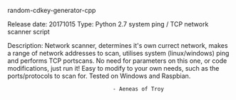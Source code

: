 random-cdkey-generator-cpp

Release date: 20171015
Type: Python 2.7 system ping / TCP network scanner script

Description: Network scanner, determines it's own currect network, 
makes a range of network addresses to scan, utilises system 
(linux/windows) ping and performs TCP portscans. No need for 
parameters on this one, or code modifications, just run it! 
Easy to modify to your own needs, such as the ports/protocols to 
scan for. Tested on Windows and Raspbian.

                                     - Aeneas of Troy
